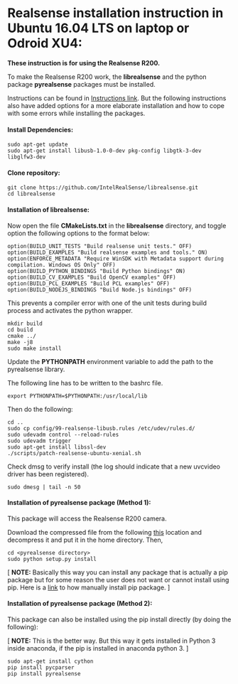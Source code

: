 # Realsense installation instruction in Ubuntu 16.04 LTS on laptop or Odroid XU4:

**These instruction is for using the Realsense R200.**

To make the Realsense R200 work, the **librealsense** and the python package **pyrealsense** packages must be installed.

Instructions can be found in [Instructions link](https://github.com/IntelRealSense/librealsense/blob/master/doc/installation.md).
But the following instructions also have added options for a more elaborate installation and how to cope with some errors while installing the packages.

#### Install Dependencies:
```
sudo apt-get update
sudo apt-get install libusb-1.0-0-dev pkg-config libgtk-3-dev libglfw3-dev
```

#### Clone repository:
```
git clone https://github.com/IntelRealSense/librealsense.git 
cd librealsense 
```

#### Installation of librealsense:

Now open the file **CMakeLists.txt** in the **librealsense** directory, and toggle option the following options to the format below:

```
option(BUILD_UNIT_TESTS "Build realsense unit tests." OFF)
option(BUILD_EXAMPLES "Build realsense examples and tools." ON)
option(ENFORCE_METADATA "Require WinSDK with Metadata support during compilation. Windows OS Only" OFF)
option(BUILD_PYTHON_BINDINGS "Build Python bindings" ON)
option(BUILD_CV_EXAMPLES "Build OpenCV examples" OFF)
option(BUILD_PCL_EXAMPLES "Build PCL examples" OFF)
option(BUILD_NODEJS_BINDINGS "Build Node.js bindings" OFF)
```

This prevents a compiler error with one of the unit tests during build process and activates the python wrapper.

```
mkdir build
cd build
cmake ../
make -j8 
sudo make install 
```

Update the **PYTHONPATH** environment variable to add the path to the pyrealsense library.

The following line has to be written to the bashrc file.
```
export PYTHONPATH=$PYTHONPATH:/usr/local/lib
```

Then do the following:

```
cd ..
sudo cp config/99-realsense-libusb.rules /etc/udev/rules.d/ 
sudo udevadm control --reload-rules 
sudo udevadm trigger 
sudo apt-get install libssl-dev 
./scripts/patch-realsense-ubuntu-xenial.sh 
```

Check dmsg to verify install (the log should indicate that a new uvcvideo driver has been registered).

```
sudo dmesg | tail -n 50 
```

#### Installation of pyrealsense package (Method 1):

This package will access the Realsense R200 camera.

Download the compressed file from the following [this](https://pypi.python.org/pypi/pyrealsense/2.2) location and decompress it and put it in the home directory.
Then, 

```
cd <pyrealsense directory>
sudo python setup.py install
```

[ **NOTE:** Basically this way you can install any package that is actually a pip package but for some reason the user does not want or cannot install using pip.
Here is a [link](https://stackoverflow.com/questions/13270877/how-to-manually-install-a-pypi-module-without-pip-easy-install) to how manually install pip package. ]

#### Installation of pyrealsense package (Method 2):

This package can also be installed using the pip install directly (by doing the following):

[ **NOTE:** This is the better way. But this way it gets installed in Python 3 inside anaconda, if the pip is installed in anaconda python 3. ]

```
sudo apt-get install cython
pip install pycparser
pip install pyrealsense
```


